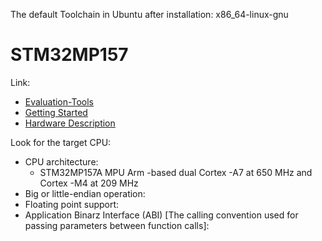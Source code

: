 The default Toolchain in Ubuntu after installation: x86\_64-linux-gnu

# STM32MP157

Link: 
- [Evaluation-Tools](https://www.st.com/en/evaluation-tools/stm32mp157a-dk1.html)
- [Getting Started](https://wiki.st.com/stm32mpu/wiki/Getting\_started/STM32MP1\_boards/STM32MP157x-DK2)
- [Hardware Description](https://wiki.st.com/stm32mpu/wiki/STM32MP157x-DKx_-\_hardware\_description)


Look for the target CPU: 
- CPU architecture: 
	+ STM32MP157A MPU Arm -based dual Cortex -A7 at 650 MHz and Cortex -M4 at 209 MHz
- Big or little-endian operation: 
- Floating point support: 
- Application Binarz Interface (ABI) [The calling convention used for passing parameters between function calls]: 
